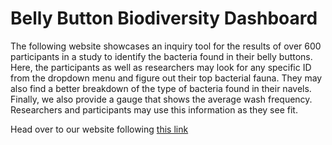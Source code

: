 # Belly Button Biodiversity Dashboard

The following website showcases an inquiry tool for the results of over 600 participants in a study to identify the bacteria found in their belly buttons. Here, the participants as well as researchers may look for any specific ID from the dropdown menu and figure out their top bacterial fauna. They may also find a better breakdown of the type of bacteria found in their navels. Finally, we also provide a gauge that shows the average wash frequency. Researchers and participants may use this information as they see fit.

Head over to our website following [this link](https://josealcivar96.github.io/BellyButton_Biodiversity/)
